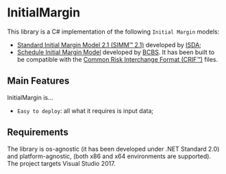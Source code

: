 # InitialMargin

This library is a C# implementation of the following `Initial Margin` models:
 - [Standard Initial Margin Model 2.1 (SIMM™ 2.1)](https://www.isda.org/2018/08/27/isda-publishes-isda-simm-2-1/) developed by [ISDA](https://www.isda.org);
 - [Schedule Initial Margin Model](https://www.bis.org/bcbs/publ/d475.htm) developed by [BCBS](https://www.bis.org/bcbs/).
It has been built to be compatible with the [Common Risk Interchange Format (CRIF™)](https://www.isda.org/a/owEDE/risk-data-standards-v1-36-public.pdf) files.

## Main Features

InitialMargin is...

 * `Easy to deploy`: all what it requires is input data;

## Requirements
 
The library is os-agnostic (it has been developed under .NET Standard 2.0) and platform-agnostic, (both x86 and x64 environments are supported). The project targets Visual Studio 2017.
